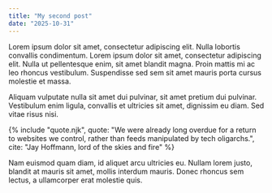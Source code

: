 ```yaml
---
title: "My second post"
date: "2025-10-31"
---
```


<p>Lorem ipsum dolor sit amet, consectetur adipiscing elit. Nulla lobortis convallis condimentum. Lorem ipsum dolor sit amet, consectetur adipiscing elit. Nulla ut pellentesque enim, sit amet blandit magna. Proin mattis mi ac leo rhoncus vestibulum. Suspendisse sed sem sit amet mauris porta cursus molestie et massa.</p>

<p>Aliquam vulputate nulla sit amet dui pulvinar, sit amet pretium dui pulvinar. Vestibulum enim ligula, convallis et ultricies sit amet, dignissim eu diam. Sed vitae risus nisi. </p>

{% include "quote.njk", quote: "We were already long overdue for a return to websites we control, rather than feeds manipulated by tech oligarchs.", cite: "Jay Hoffmann, lord of the skies and fire" %}

<p>Nam euismod quam diam, id aliquet arcu ultricies eu. Nullam lorem justo, blandit at mauris sit amet, mollis interdum mauris. Donec rhoncus sem lectus, a ullamcorper erat molestie quis.</p>